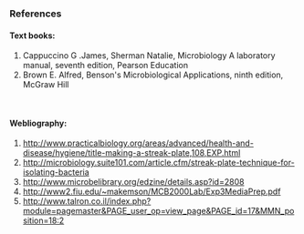 ### References 
#### Text books:
1. Cappuccino G .James, Sherman Natalie, Microbiology A laboratory manual, seventh edition, Pearson Education
2. Brown E. Alfred, Benson's Microbiological Applications, ninth edition, McGraw Hill

&nbsp;
 
#### Webliography:
 
1. http://www.practicalbiology.org/areas/advanced/health-and-disease/hygiene/title-making-a-streak-plate,108,EXP.html
2. http://microbiology.suite101.com/article.cfm/streak-plate-technique-for-isolating-bacteria
3. http://www.microbelibrary.org/edzine/details.asp?id=2808
4. http://www2.fiu.edu/~makemson/MCB2000Lab/Exp3MediaPrep.pdf
5. http://www.talron.co.il/index.php?module=pagemaster&PAGE_user_op=view_page&PAGE_id=17&MMN_position=18:2